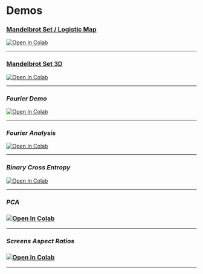 
# Demos



### [Mandelbrot Set / Logistic Map](./scripts/MandelbrotStability.ipynb)

[![Open In Colab](https://colab.research.google.com/assets/colab-badge.svg)](http://colab.research.google.com/github/GenioSainz/Colab-Demos/blob/main/scripts/MandelbrotStability.ipynb)

<hr>

### [Mandelbrot Set 3D](./scripts/Mandelbrot_Interactive.ipynb)
[![Open In Colab](https://colab.research.google.com/assets/colab-badge.svg)](http://colab.research.google.com/github/GenioSainz/Colab-Demos/blob/main/scripts/Mandelbrot_Interactive.ipynb)
<hr>

<h3><i> Fourier Demo </i></h3>

[![Open In Colab](https://colab.research.google.com/assets/colab-badge.svg)](http://colab.research.google.com/github/GenioSainz/Colab-Demos/blob/main/scripts/FourierDemo.ipynb)
<hr>


<h3><i> Fourier Analysis </i></h3>

[![Open In Colab](https://colab.research.google.com/assets/colab-badge.svg)](http://colab.research.google.com/github/GenioSainz/Colab-Demos/blob/main/scripts/FourierAnalysis.ipynb)
<hr>


<h3><i> Binary Cross Entropy </i></h3>

[![Open In Colab](https://colab.research.google.com/assets/colab-badge.svg)](http://colab.research.google.com/github/GenioSainz/Colab-Demos/blob/main/scripts/BinaryCrossEntropy.ipynb)
<hr>

<h3><i> PCA </i><h3>

[![Open In Colab](https://colab.research.google.com/assets/colab-badge.svg)](http://colab.research.google.com/github/GenioSainz/Colab-Demos/blob/main/scripts/PCA.ipynb)
<hr>

<h3><i> Screens Aspect Ratios </i><h3>

[![Open In Colab](https://colab.research.google.com/assets/colab-badge.svg)](http://colab.research.google.com/github/GenioSainz/Colab-Demos/blob/main/scripts/ScreensRatios.ipynb)
<hr>


